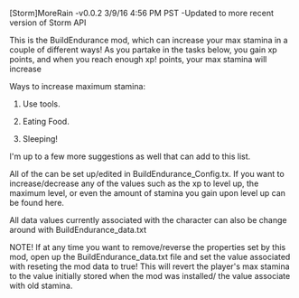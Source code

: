 [Storm]MoreRain -v0.0.2 3/9/16 4:56 PM PST -Updated to more recent version of Storm API

This is the BuildEndurance mod, which can increase your max stamina in a couple of different ways! As you partake in the tasks below, you gain xp points, and when you reach enough xp! points, your max stamina will increase

Ways to increase maximum stamina:

1. Use tools.

2. Eating Food.

3. Sleeping!

I'm up to a few more suggestions as well that can add to this list.

All of the can be set up/edited in BuildEndurance_Config.tx. If you want to increase/decrease any of the values such as the xp to level up, the maximum level, or even the amount of stamina you gain upon level up can be found here.

All data values currently associated with the character can also be change around with BuildEndurance_data.txt

NOTE! If at any time you want to remove/reverse the properties set by this mod, open up the BuildEndurance_data.txt file and set the value associated with reseting the mod data to true! This will revert the player's max stamina to the value initially stored when the mod was installed/ the value associate with old stamina.
